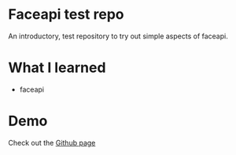 # Faceapi test repo

An introductory, test repository to try out simple aspects of faceapi.

# What I learned

- faceapi

# Demo

Check out the [Github page](https://orangegrove1955.github.io/faceapi-test/)
